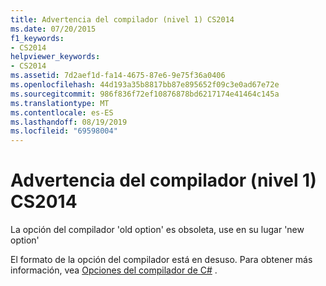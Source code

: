 ```yaml
---
title: Advertencia del compilador (nivel 1) CS2014
ms.date: 07/20/2015
f1_keywords:
- CS2014
helpviewer_keywords:
- CS2014
ms.assetid: 7d2aef1d-fa14-4675-87e6-9e75f36a0406
ms.openlocfilehash: 44d193a35b8817bb87e895652f09c3e0ad67e72e
ms.sourcegitcommit: 986f836f72ef10876878bd6217174e41464c145a
ms.translationtype: MT
ms.contentlocale: es-ES
ms.lasthandoff: 08/19/2019
ms.locfileid: "69598004"
---
```

# <a name="compiler-warning-level-1-cs2014"></a>Advertencia del compilador (nivel 1) CS2014
La opción del compilador 'old option' es obsoleta, use en su lugar 'new option'  
  
 El formato de la opción del compilador está en desuso. Para obtener más información, vea [Opciones del compilador de C#](../language-reference/compiler-options/index.md) .
